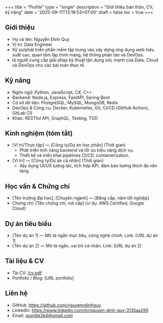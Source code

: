 +++
title = "Profile"
type = "single"
description = "Giới thiệu bản thân, CV, kỹ năng"
date = '2025-09-11T13:18:53+07:00'
draft = false
toc = true
+++
## Giới thiệu 

- Họ và tên: Nguyễn Đình Quý  
- Vị trí: Data Engineer
- Kỹ sư/phát triển phần mềm tập trung vào xây dựng ứng dụng web hiệu suất cao, quan tâm lập trình mạng, hệ thống phân tán và DevOps.  
- là người cung cấp giải pháp kỹ thuật tận dụng sức mạnh của Data, Cloud và DevOps cho các bài toán thực tế.

## Kỹ năng

- Ngôn ngữ: Python, JavaScript, C#, C++   
- Backend: Node.js, Express, FastAPI, Spring Boot  
- Cơ sở dữ liệu: PostgreSQL, MySQL, MongoDB, Redis  
- DevOps & Công cụ: Docker, Kubernetes, Git, CI/CD (GitHub Actions, GitLab CI)  
- Khác: RESTful API, GraphQL, Testing, TDD

## Kinh nghiệm (tóm tắt)

- [Vị trí/Thực tập] — [Công ty/Dự án học phần] (Thời gian)  
  - Phát triển tính năng backend và tối ưu hiệu năng dịch vụ.  
  - Thiết kế và triển khai pipelines CI/CD, containerization.  
- [Vị trí] — [Công ty/Dự án cá nhân] (Thời gian)  
  - Xây dựng UI/UX tương tác, tích hợp API, đảm bảo tương thích đa nền tảng.

## Học vấn & Chứng chỉ

- [Tên trường đại học], [Chuyên ngành] — [Bằng cấp, năm tốt nghiệp]  
- Chứng chỉ: [Tên chứng chỉ, nơi cấp] (ví dụ: AWS Certified, Google Cloud)

## Dự án tiêu biểu

- [Tên dự án 1] — Mô tả ngắn mục tiêu, công nghệ chính. Link: [URL dự án 1]  
- [Tên dự án 2] — Mô tả ngắn, vai trò cá nhân. Link: [URL dự án 2]

## Tài liệu & CV

- Tải CV: [/cv.pdf](./cv.pdf)
- Portfolio / Blog: [URL portfolio]

## Liên hệ

- GitHub: <https://github.com/nguyenndinhquy>  
- LinkedIn: <https://www.linkedin.com/in/nguyen-dinh-quy-3135aa295>  
- Email: <quynbk2k4@gmail.com>
